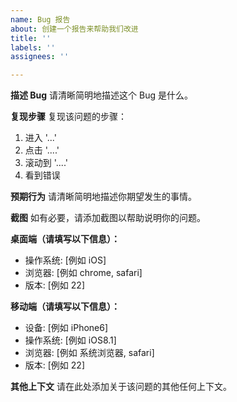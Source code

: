 ```yaml
---
name: Bug 报告
about: 创建一个报告来帮助我们改进
title: ''
labels: ''
assignees: ''

---
```


**描述 Bug**
请清晰简明地描述这个 Bug 是什么。

**复现步骤**
复现该问题的步骤：
1. 进入 '...'
2. 点击 '....'
3. 滚动到 '....'
4. 看到错误

**预期行为**
请清晰简明地描述你期望发生的事情。

**截图**
如有必要，请添加截图以帮助说明你的问题。

**桌面端（请填写以下信息）：**
 - 操作系统: [例如 iOS]
 - 浏览器: [例如 chrome, safari]
 - 版本: [例如 22]

**移动端（请填写以下信息）：**
 - 设备: [例如 iPhone6]
 - 操作系统: [例如 iOS8.1]
 - 浏览器: [例如 系统浏览器, safari]
 - 版本: [例如 22]

**其他上下文**
请在此处添加关于该问题的其他任何上下文。
